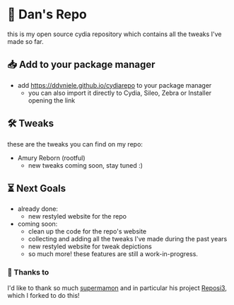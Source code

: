 # 📂 Dan's Repo
this is my open source cydia repository which contains all the tweaks I've made so far.

## 📥 Add to your package manager
- add https://ddvniele.github.io/cydiarepo to your package manager
  - you can also import it directly to Cydia, Sileo, Zebra or Installer opening the link

## 🛠️ Tweaks
these are the tweaks you can find on my repo:
- Amury Reborn (rootful)
  - new tweaks coming soon, stay tuned :)

## ⏳ Next Goals
- already done:
  - new restyled website for the repo
- coming soon:
  - clean up the code for the repo's website
  - collecting and adding all the tweaks I've made during the past years
  - new restyled website for tweak depictions
  - so much more! these features are still a work-in-progress.

### 💟 Thanks to
I'd like to thank so much [supermamon](https://github.com/supermamon/) and in particular his project [Reposi3](https://github.com/supermamon/Reposi3), which I forked to do this!
